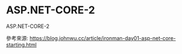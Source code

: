 # ASP.NET-CORE-2
ASP.NET-CORE-2

參考來源:
https://blog.johnwu.cc/article/ironman-day01-asp-net-core-starting.html
